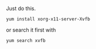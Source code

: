 Just do this.
```
yum install xorg-x11-server-Xvfb
```
or search it first with
```
yum search xvfb
```
